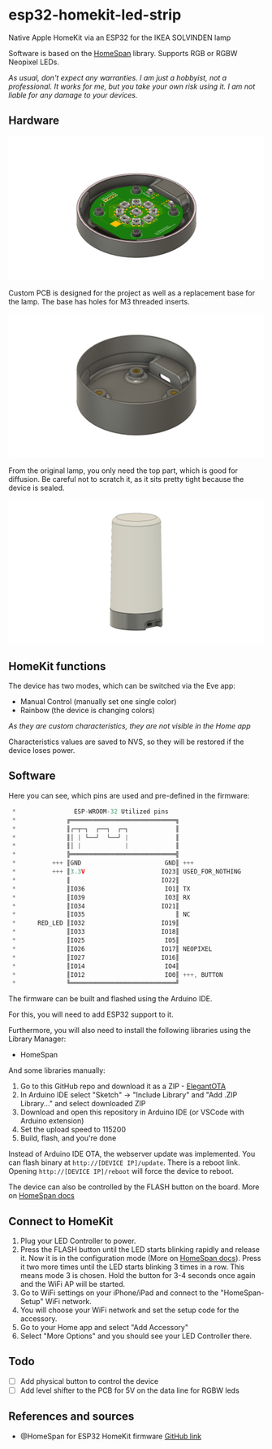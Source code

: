 # esp32-homekit-led-strip
Native Apple HomeKit via an ESP32 for the IKEA SOLVINDEN lamp

Software is based on the [HomeSpan](https://github.com/HomeSpan/HomeSpan) library. Supports RGB or RGBW Neopixel LEDs.

_As usual, don't expect any warranties. I am just a hobbyist, not a professional. It works for me, but you take your own risk using it. I am not liable for any damage to your devices._

## Hardware

![render](./images/render.png) 

Custom PCB is designed for the project as well as a replacement base for the lamp. The base has holes for M3 threaded inserts.

![render 2](./images/render_2.png) 

From the original lamp, you only need the top part, which is good for diffusion. Be careful not to scratch it, as it sits pretty tight because the device is sealed.

![render 3](./images/render_3.png)

## HomeKit functions

The device has two modes, which can be switched via the Eve app:
* Manual Control (manually set one single color)
* Rainbow (the device is changing colors)

*As they are custom characteristics, they are not visible in the Home app*

Characteristics values are saved to NVS, so they will be restored if the device loses power. 

## Software

Here you can see, which pins are used and pre-defined in the firmware:
```c++
 *                ESP-WROOM-32 Utilized pins
 *              ╔═════════════════════════════╗
 *              ║┌─┬─┐  ┌──┐  ┌─┐             ║
 *              ║│ | └──┘  └──┘ |             ║
 *              ║│ |            |             ║
 *              ╠═════════════════════════════╣
 *          +++ ║GND                       GND║ +++
 *          +++ ║3.3V                     IO23║ USED_FOR_NOTHING
 *              ║                         IO22║
 *              ║IO36                      IO1║ TX
 *              ║IO39                      IO3║ RX
 *              ║IO34                     IO21║
 *              ║IO35                         ║ NC
 *      RED_LED ║IO32                     IO19║
 *              ║IO33                     IO18║ 
 *              ║IO25                      IO5║
 *              ║IO26                     IO17║ NEOPIXEL
 *              ║IO27                     IO16║
 *              ║IO14                      IO4║
 *              ║IO12                      IO0║ +++, BUTTON
 *              ╚═════════════════════════════╝
```

The firmware can be built and flashed using the Arduino IDE.

For this, you will need to add ESP32 support to it.

Furthermore, you will also need to install the following libraries using the Library Manager:

* HomeSpan

And some libraries manually:

1. Go to this GitHub repo and download it as a ZIP - [ElegantOTA](https://github.com/ayushsharma82/ElegantOTA)
2. In Arduino IDE select "Sketch" -> "Include Library" and "Add .ZIP Library..." and select downloaded ZIP
3. Download and open this repository in Arduino IDE (or VSCode with Arduino extension)
4. Set the upload speed to 115200
5. Build, flash, and you're done

Instead of Arduino IDE OTA, the webserver update was implemented. You can flash binary at `http://[DEVICE IP]/update`.
There is a reboot link. Opening `http://[DEVICE IP]/reboot` will force the device to reboot. 

The device can also be controlled by the FLASH button on the board. More on [HomeSpan docs](https://github.com/HomeSpan/HomeSpan/blob/master/docs/UserGuide.md)

## Connect to HomeKit

1. Plug your LED Controller to power.
2. Press the FLASH button until the LED starts blinking rapidly and release it. Now it is in the configuration mode (More on [HomeSpan docs](https://github.com/HomeSpan/HomeSpan/blob/master/docs/UserGuide.md)). Press it two more times until the LED starts blinking 3 times in a row. This means mode 3 is chosen. Hold the button for 3-4 seconds once again and the WiFi AP will be started.
3. Go to WiFi settings on your iPhone/iPad and connect to the "HomeSpan-Setup" WiFi network.
4. You will choose your WiFi network and set the setup code for the accessory. 
5. Go to your Home app and select "Add Accessory"
6. Select "More Options" and you should see your LED Controller there.

## Todo

- [ ] Add physical button to control the device
- [ ] Add level shifter to the PCB for 5V on the data line for RGBW leds  

## References and sources

- @HomeSpan for ESP32 HomeKit firmware [GitHub link](https://github.com/HomeSpan/HomeSpan)
